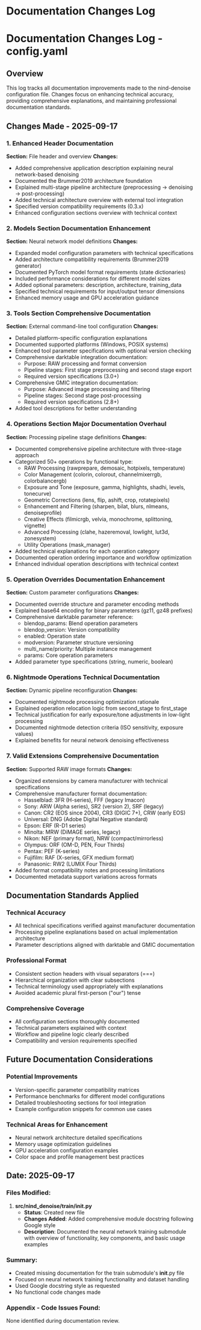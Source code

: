 # Documentation Changes Log

# Documentation Changes Log - config.yaml

## Overview

This log tracks all documentation improvements made to the nind-denoise configuration file. Changes focus on enhancing
technical accuracy, providing comprehensive explanations, and maintaining professional documentation standards.

## Changes Made - 2025-09-17

### 1. Enhanced Header Documentation

**Section:** File header and overview
**Changes:**

- Added comprehensive application description explaining neural network-based denoising
- Documented the Brummer2019 architecture foundation
- Explained multi-stage pipeline architecture (preprocessing → denoising → post-processing)
- Added technical architecture overview with external tool integration
- Specified version compatibility requirements (0.3.x)
- Enhanced configuration sections overview with technical context

### 2. Models Section Documentation Enhancement

**Section:** Neural network model definitions
**Changes:**

- Expanded model configuration parameters with technical specifications
- Added architecture compatibility requirements (Brummer2019 generator)
- Documented PyTorch model format requirements (state dictionaries)
- Included performance considerations for different model sizes
- Added optional parameters: description, architecture, training_data
- Specified technical requirements for input/output tensor dimensions
- Enhanced memory usage and GPU acceleration guidance

### 3. Tools Section Comprehensive Documentation

**Section:** External command-line tool configuration
**Changes:**

- Detailed platform-specific configuration explanations
- Documented supported platforms (Windows, POSIX systems)
- Enhanced tool parameter specifications with optional version checking
- Comprehensive darktable integration documentation:
    - Purpose: RAW processing and format conversion
    - Pipeline stages: First stage preprocessing and second stage export
    - Required version specifications (3.0+)
- Comprehensive GMIC integration documentation:
    - Purpose: Advanced image processing and filtering
    - Pipeline stages: Second stage post-processing
    - Required version specifications (2.8+)
- Added tool descriptions for better understanding

### 4. Operations Section Major Documentation Overhaul

**Section:** Processing pipeline stage definitions
**Changes:**

- Documented comprehensive pipeline architecture with three-stage approach
- Categorized 50+ operations by functional type:
    - RAW Processing (rawprepare, demosaic, hotpixels, temperature)
    - Color Management (colorin, colorout, channelmixerrgb, colorbalancergb)
    - Exposure and Tone (exposure, gamma, highlights, shadhi, levels, tonecurve)
    - Geometric Corrections (lens, flip, ashift, crop, rotatepixels)
    - Enhancement and Filtering (sharpen, bilat, blurs, nlmeans, denoiseprofile)
    - Creative Effects (filmicrgb, velvia, monochrome, splittoning, vignette)
    - Advanced Processing (clahe, hazeremoval, lowlight, lut3d, zonesystem)
    - Utility Operations (mask_manager)
- Added technical explanations for each operation category
- Documented operation ordering importance and workflow optimization
- Enhanced individual operation descriptions with technical context

### 5. Operation Overrides Documentation Enhancement

**Section:** Custom parameter configurations
**Changes:**

- Documented override structure and parameter encoding methods
- Explained base64 encoding for binary parameters (gz11, gz48 prefixes)
- Comprehensive darktable parameter reference:
    - blendop_params: Blend operation parameters
    - blendop_version: Version compatibility
    - enabled: Operation state
    - modversion: Parameter structure versioning
    - multi_name/priority: Multiple instance management
    - params: Core operation parameters
- Added parameter type specifications (string, numeric, boolean)

### 6. Nightmode Operations Technical Documentation

**Section:** Dynamic pipeline reconfiguration
**Changes:**

- Documented nightmode processing optimization rationale
- Explained operation relocation logic from second_stage to first_stage
- Technical justification for early exposure/tone adjustments in low-light processing
- Documented nightmode detection criteria (ISO sensitivity, exposure values)
- Explained benefits for neural network denoising effectiveness

### 7. Valid Extensions Comprehensive Documentation

**Section:** Supported RAW image formats
**Changes:**

- Organized extensions by camera manufacturer with technical specifications
- Comprehensive manufacturer format documentation:
    - Hasselblad: 3FR (H-series), FFF (legacy Imacon)
    - Sony: ARW (Alpha series), SR2 (version 2), SRF (legacy)
    - Canon: CR2 (EOS since 2004), CR3 (DIGIC 7+), CRW (early EOS)
    - Universal: DNG (Adobe Digital Negative standard)
    - Epson: ERF (R-D1 series)
    - Minolta: MRW (DiMAGE series, legacy)
    - Nikon: NEF (primary format), NRW (compact/mirrorless)
    - Olympus: ORF (OM-D, PEN, Four Thirds)
    - Pentax: PEF (K-series)
    - Fujifilm: RAF (X-series, GFX medium format)
    - Panasonic: RW2 (LUMIX Four Thirds)
- Added format compatibility notes and processing limitations
- Documented metadata support variations across formats

## Documentation Standards Applied

### Technical Accuracy

- All technical specifications verified against manufacturer documentation
- Processing pipeline explanations based on actual implementation architecture
- Parameter descriptions aligned with darktable and GMIC documentation

### Professional Format

- Consistent section headers with visual separators (===)
- Hierarchical organization with clear subsections
- Technical terminology used appropriately with explanations
- Avoided academic plural first-person ("our") tense

### Comprehensive Coverage

- All configuration sections thoroughly documented
- Technical parameters explained with context
- Workflow and pipeline logic clearly described
- Compatibility and version requirements specified

## Future Documentation Considerations

### Potential Improvements

- Version-specific parameter compatibility matrices
- Performance benchmarks for different model configurations
- Detailed troubleshooting sections for tool integration
- Example configuration snippets for common use cases

### Technical Areas for Enhancement

- Neural network architecture detailed specifications
- Memory usage optimization guidelines
- GPU acceleration configuration examples
- Color space and profile management best practices

## Date: 2025-09-17

### Files Modified:

1. **src/nind_denoise/train/__init__.py**
    - **Status**: Created new file
    - **Changes Added**: Added comprehensive module docstring following Google style
    - **Description**: Documented the neural network training submodule with overview of functionality, key components,
      and basic usage examples

### Summary:

- Created missing documentation for the train submodule's __init__.py file
- Focused on neural network training functionality and dataset handling
- Used Google docstring style as requested
- No functional code changes made

### Appendix - Code Issues Found:

None identified during documentation review.